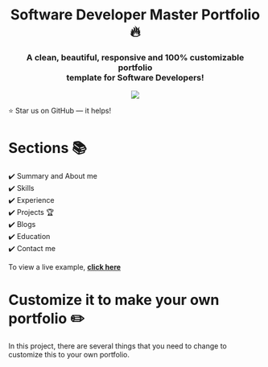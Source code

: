 <h1 align="center"> Software Developer Master Portfolio 🔥 </h1> 
<h3 align="center"> A clean, beautiful, responsive and 100% customizable portfolio <br /> template for Software Developers! </h3>
<p align="center"> 
    <a href="https://kritagya-web.github.io" target="_blank">
    <img src="https://github.com/user-attachments/assets/0b082e3f-060f-4b92-bb2e-522c5228901c"></img>
  </a>
</p>

:star: Star us on GitHub — it helps!

# Sections 📚

✔️ Summary and About me\
✔️ Skills \
✔️ Experience\
✔️ Projects 🏆\
✔️ Blogs\
✔️ Education\
✔️ Contact me

To view a live example, **[click here](https://portfoliokritagyakumra.netlify.app/)**

# Customize it to make your own portfolio ✏️

In this project, there are several things that you need to change to customize this to your own portfolio.
